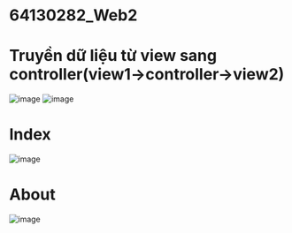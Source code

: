 # 64130282_Web2
# Truyền dữ liệu từ view sang controller(view1->controller->view2)
![image](https://github.com/user-attachments/assets/867b4507-14df-41ea-b1e7-27737cb3aa76)
![image](https://github.com/user-attachments/assets/d7b412fb-9dcf-43cf-a022-7bd95c59b61c)
# Index
![image](https://github.com/user-attachments/assets/b8183618-8ba2-455d-a2f4-62e2a30ef58b)
# About
![image](https://github.com/user-attachments/assets/7429d8c2-2b46-42c9-a5a8-e72e3fe668b2)


